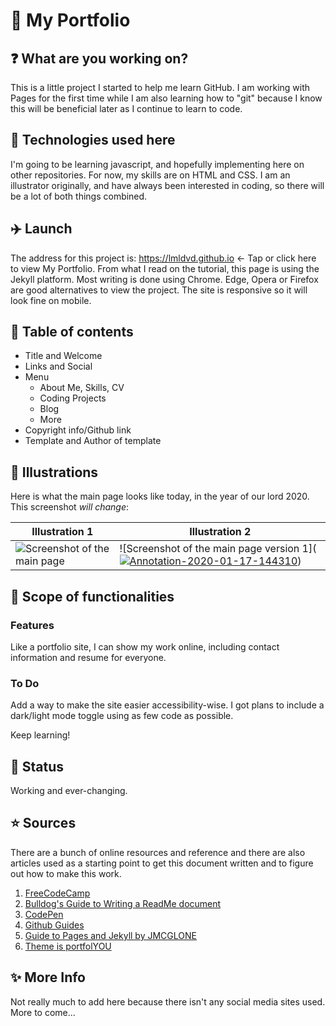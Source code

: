 # :notebook: My Portfolio

## :question: What are you working on?

This is a little project I started to help me learn GitHub. I am working with Pages for the first time while I am also learning how to "git" because I know this will be beneficial later as I continue to learn to code.

## :pencil: Technologies used here

I'm going to be learning javascript, and hopefully implementing here on other repositories. For now, my skills are on HTML and CSS. I am an illustrator originally, and have always been interested in coding, so there will be a lot of both things combined.

## :airplane: Launch

The address for this project is: https://lmldvd.github.io <- Tap or click here to view My Portfolio.
From what I read on the tutorial, this page is using the Jekyll platform. Most writing is done using Chrome. Edge, Opera or Firefox are good alternatives to view the project. The site is responsive so it will look fine on mobile.

## :scroll: Table of contents

* Title and Welcome
* Links and Social
* Menu
  *   About Me, Skills, CV
  *   Coding Projects
  *   Blog
  *   More
* Copyright info/Github link
* Template and Author of template

## :art: Illustrations

Here is what the main page looks like today, in the year of our lord 2020. This screenshot _will change_:


Illustration 1 | Illustration 2
------------ | -------------
![Screenshot of the main page](https://i.ibb.co/hf5nhmM/Annotation-2020-01-06-141745.png) | ![Screenshot of the main page version 1](<a href="https://ibb.co/yygrM3N"><img src="https://i.ibb.co/G2Cq1hd/Annotation-2020-01-17-144310.png" alt="Annotation-2020-01-17-144310" border="0"></a>)


## :mag_right: Scope of functionalities

### Features
Like a portfolio site, I can show my work online, including contact information and resume for everyone.

### To Do
Add a way to make the site easier accessibility-wise. I got plans to include a dark/light mode toggle using as few code as possible.

Keep learning!

## :running: Status
Working and ever-changing.

## :star: Sources
There are a bunch of online resources and reference and there are also articles used as a starting point to get this document written and to figure out how to make this work.
1. [FreeCodeCamp](https://freecodecamp.org)
2. [Bulldog's Guide to Writing a ReadMe document](https://bulldogjob.com/news/449-how-to-write-a-good-readme-for-your-github-project)
3. [CodePen](https://codepen.io)
4. [Github Guides](https://guides.github.com)
5. [Guide to Pages and Jekyll by JMCGLONE](http://jmcglone.com/guides/github-pages/)
6. [Theme is portfolYOU](https://youssefraafatnasry.github.io/portfolYOU/docs/)

## :sparkles: More Info
Not really much to add here because there isn't any social media sites used. More to come...
